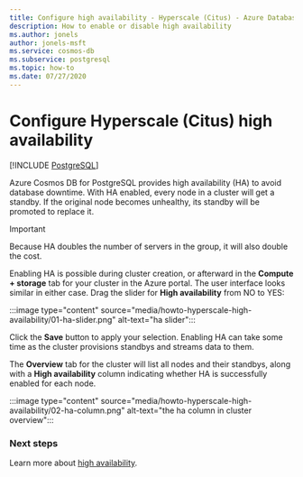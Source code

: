 ```yaml
---
title: Configure high availability - Hyperscale (Citus) - Azure Database for PostgreSQL
description: How to enable or disable high availability
ms.author: jonels
author: jonels-msft
ms.service: cosmos-db
ms.subservice: postgresql
ms.topic: how-to
ms.date: 07/27/2020
---
```


# Configure Hyperscale (Citus) high availability

[!INCLUDE [PostgreSQL](../includes/appliesto-postgresql.md)]

Azure Cosmos DB for PostgreSQL provides high availability
(HA) to avoid database downtime. With HA enabled, every node in a cluster
will get a standby. If the original node becomes unhealthy, its standby will be
promoted to replace it.

> [!IMPORTANT]
> Because HA doubles the number of servers in the group, it will also double
> the cost.

Enabling HA is possible during cluster creation, or afterward in the
**Compute + storage** tab for your cluster in the Azure portal. The user
interface looks similar in either case. Drag the slider for **High
availability** from NO to YES:

:::image type="content" source="media/howto-hyperscale-high-availability/01-ha-slider.png" alt-text="ha slider":::

Click the **Save** button to apply your selection. Enabling HA can take some
time as the cluster provisions standbys and streams data to them.

The **Overview** tab for the cluster will list all nodes and their
standbys, along with a **High availability** column indicating whether HA is
successfully enabled for each node.

:::image type="content" source="media/howto-hyperscale-high-availability/02-ha-column.png" alt-text="the ha column in cluster overview":::

### Next steps

Learn more about [high availability](concepts-high-availability.md).
